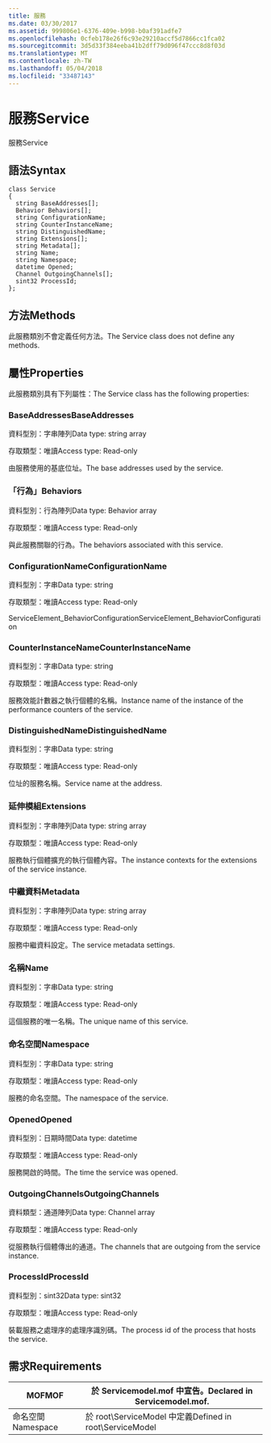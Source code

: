 ```yaml
---
title: 服務
ms.date: 03/30/2017
ms.assetid: 999806e1-6376-409e-b998-b0af391adfe7
ms.openlocfilehash: 0cfeb178e26f6c93e29210accf5d7866cc1fca02
ms.sourcegitcommit: 3d5d33f384eeba41b2dff79d096f47ccc8d8f03d
ms.translationtype: MT
ms.contentlocale: zh-TW
ms.lasthandoff: 05/04/2018
ms.locfileid: "33487143"
---
```

# <a name="service"></a><span data-ttu-id="7935f-102">服務</span><span class="sxs-lookup"><span data-stu-id="7935f-102">Service</span></span>
<span data-ttu-id="7935f-103">服務</span><span class="sxs-lookup"><span data-stu-id="7935f-103">Service</span></span>  
  
## <a name="syntax"></a><span data-ttu-id="7935f-104">語法</span><span class="sxs-lookup"><span data-stu-id="7935f-104">Syntax</span></span>  
  
```  
class Service  
{  
  string BaseAddresses[];  
  Behavior Behaviors[];  
  string ConfigurationName;  
  string CounterInstanceName;  
  string DistinguishedName;  
  string Extensions[];  
  string Metadata[];  
  string Name;  
  string Namespace;  
  datetime Opened;  
  Channel OutgoingChannels[];  
  sint32 ProcessId;  
};  
```  
  
## <a name="methods"></a><span data-ttu-id="7935f-105">方法</span><span class="sxs-lookup"><span data-stu-id="7935f-105">Methods</span></span>  
 <span data-ttu-id="7935f-106">此服務類別不會定義任何方法。</span><span class="sxs-lookup"><span data-stu-id="7935f-106">The Service class does not define any methods.</span></span>  
  
## <a name="properties"></a><span data-ttu-id="7935f-107">屬性</span><span class="sxs-lookup"><span data-stu-id="7935f-107">Properties</span></span>  
 <span data-ttu-id="7935f-108">此服務類別具有下列屬性：</span><span class="sxs-lookup"><span data-stu-id="7935f-108">The Service class has the following properties:</span></span>  
  
### <a name="baseaddresses"></a><span data-ttu-id="7935f-109">BaseAddresses</span><span class="sxs-lookup"><span data-stu-id="7935f-109">BaseAddresses</span></span>  
 <span data-ttu-id="7935f-110">資料型別：字串陣列</span><span class="sxs-lookup"><span data-stu-id="7935f-110">Data type: string array</span></span>  
  
 <span data-ttu-id="7935f-111">存取類型：唯讀</span><span class="sxs-lookup"><span data-stu-id="7935f-111">Access type: Read-only</span></span>  
  
 <span data-ttu-id="7935f-112">由服務使用的基底位址。</span><span class="sxs-lookup"><span data-stu-id="7935f-112">The base addresses used by the service.</span></span>  
  
### <a name="behaviors"></a><span data-ttu-id="7935f-113">「行為」</span><span class="sxs-lookup"><span data-stu-id="7935f-113">Behaviors</span></span>  
 <span data-ttu-id="7935f-114">資料型別：行為陣列</span><span class="sxs-lookup"><span data-stu-id="7935f-114">Data type: Behavior array</span></span>  
  
 <span data-ttu-id="7935f-115">存取類型：唯讀</span><span class="sxs-lookup"><span data-stu-id="7935f-115">Access type: Read-only</span></span>  
  
 <span data-ttu-id="7935f-116">與此服務關聯的行為。</span><span class="sxs-lookup"><span data-stu-id="7935f-116">The behaviors associated with this service.</span></span>  
  
### <a name="configurationname"></a><span data-ttu-id="7935f-117">ConfigurationName</span><span class="sxs-lookup"><span data-stu-id="7935f-117">ConfigurationName</span></span>  
 <span data-ttu-id="7935f-118">資料型別：字串</span><span class="sxs-lookup"><span data-stu-id="7935f-118">Data type: string</span></span>  
  
 <span data-ttu-id="7935f-119">存取類型：唯讀</span><span class="sxs-lookup"><span data-stu-id="7935f-119">Access type: Read-only</span></span>  
  
 <span data-ttu-id="7935f-120">ServiceElement_BehaviorConfiguration</span><span class="sxs-lookup"><span data-stu-id="7935f-120">ServiceElement_BehaviorConfiguration</span></span>  
  
### <a name="counterinstancename"></a><span data-ttu-id="7935f-121">CounterInstanceName</span><span class="sxs-lookup"><span data-stu-id="7935f-121">CounterInstanceName</span></span>  
 <span data-ttu-id="7935f-122">資料型別：字串</span><span class="sxs-lookup"><span data-stu-id="7935f-122">Data type: string</span></span>  
  
 <span data-ttu-id="7935f-123">存取類型：唯讀</span><span class="sxs-lookup"><span data-stu-id="7935f-123">Access type: Read-only</span></span>  
  
 <span data-ttu-id="7935f-124">服務效能計數器之執行個體的名稱。</span><span class="sxs-lookup"><span data-stu-id="7935f-124">Instance name of the instance of the performance counters of the service.</span></span>  
  
### <a name="distinguishedname"></a><span data-ttu-id="7935f-125">DistinguishedName</span><span class="sxs-lookup"><span data-stu-id="7935f-125">DistinguishedName</span></span>  
 <span data-ttu-id="7935f-126">資料型別：字串</span><span class="sxs-lookup"><span data-stu-id="7935f-126">Data type: string</span></span>  
  
 <span data-ttu-id="7935f-127">存取類型：唯讀</span><span class="sxs-lookup"><span data-stu-id="7935f-127">Access type: Read-only</span></span>  
  
 <span data-ttu-id="7935f-128">位址的服務名稱。</span><span class="sxs-lookup"><span data-stu-id="7935f-128">Service name at the address.</span></span>  
  
### <a name="extensions"></a><span data-ttu-id="7935f-129">延伸模組</span><span class="sxs-lookup"><span data-stu-id="7935f-129">Extensions</span></span>  
 <span data-ttu-id="7935f-130">資料型別：字串陣列</span><span class="sxs-lookup"><span data-stu-id="7935f-130">Data type: string array</span></span>  
  
 <span data-ttu-id="7935f-131">存取類型：唯讀</span><span class="sxs-lookup"><span data-stu-id="7935f-131">Access type: Read-only</span></span>  
  
 <span data-ttu-id="7935f-132">服務執行個體擴充的執行個體內容。</span><span class="sxs-lookup"><span data-stu-id="7935f-132">The instance contexts for the extensions of the service instance.</span></span>  
  
### <a name="metadata"></a><span data-ttu-id="7935f-133">中繼資料</span><span class="sxs-lookup"><span data-stu-id="7935f-133">Metadata</span></span>  
 <span data-ttu-id="7935f-134">資料型別：字串陣列</span><span class="sxs-lookup"><span data-stu-id="7935f-134">Data type: string array</span></span>  
  
 <span data-ttu-id="7935f-135">存取類型：唯讀</span><span class="sxs-lookup"><span data-stu-id="7935f-135">Access type: Read-only</span></span>  
  
 <span data-ttu-id="7935f-136">服務中繼資料設定。</span><span class="sxs-lookup"><span data-stu-id="7935f-136">The service metadata settings.</span></span>  
  
### <a name="name"></a><span data-ttu-id="7935f-137">名稱</span><span class="sxs-lookup"><span data-stu-id="7935f-137">Name</span></span>  
 <span data-ttu-id="7935f-138">資料型別：字串</span><span class="sxs-lookup"><span data-stu-id="7935f-138">Data type: string</span></span>  
  
 <span data-ttu-id="7935f-139">存取類型：唯讀</span><span class="sxs-lookup"><span data-stu-id="7935f-139">Access type: Read-only</span></span>  
  
 <span data-ttu-id="7935f-140">這個服務的唯一名稱。</span><span class="sxs-lookup"><span data-stu-id="7935f-140">The unique name of this service.</span></span>  
  
### <a name="namespace"></a><span data-ttu-id="7935f-141">命名空間</span><span class="sxs-lookup"><span data-stu-id="7935f-141">Namespace</span></span>  
 <span data-ttu-id="7935f-142">資料型別：字串</span><span class="sxs-lookup"><span data-stu-id="7935f-142">Data type: string</span></span>  
  
 <span data-ttu-id="7935f-143">存取類型：唯讀</span><span class="sxs-lookup"><span data-stu-id="7935f-143">Access type: Read-only</span></span>  
  
 <span data-ttu-id="7935f-144">服務的命名空間。</span><span class="sxs-lookup"><span data-stu-id="7935f-144">The namespace of the service.</span></span>  
  
### <a name="opened"></a><span data-ttu-id="7935f-145">Opened</span><span class="sxs-lookup"><span data-stu-id="7935f-145">Opened</span></span>  
 <span data-ttu-id="7935f-146">資料型別：日期時間</span><span class="sxs-lookup"><span data-stu-id="7935f-146">Data type: datetime</span></span>  
  
 <span data-ttu-id="7935f-147">存取類型：唯讀</span><span class="sxs-lookup"><span data-stu-id="7935f-147">Access type: Read-only</span></span>  
  
 <span data-ttu-id="7935f-148">服務開啟的時間。</span><span class="sxs-lookup"><span data-stu-id="7935f-148">The time the service was opened.</span></span>  
  
### <a name="outgoingchannels"></a><span data-ttu-id="7935f-149">OutgoingChannels</span><span class="sxs-lookup"><span data-stu-id="7935f-149">OutgoingChannels</span></span>  
 <span data-ttu-id="7935f-150">資料類型：通道陣列</span><span class="sxs-lookup"><span data-stu-id="7935f-150">Data type: Channel array</span></span>  
  
 <span data-ttu-id="7935f-151">存取類型：唯讀</span><span class="sxs-lookup"><span data-stu-id="7935f-151">Access type: Read-only</span></span>  
  
 <span data-ttu-id="7935f-152">從服務執行個體傳出的通道。</span><span class="sxs-lookup"><span data-stu-id="7935f-152">The channels that are outgoing from the service instance.</span></span>  
  
### <a name="processid"></a><span data-ttu-id="7935f-153">ProcessId</span><span class="sxs-lookup"><span data-stu-id="7935f-153">ProcessId</span></span>  
 <span data-ttu-id="7935f-154">資料型別：sint32</span><span class="sxs-lookup"><span data-stu-id="7935f-154">Data type: sint32</span></span>  
  
 <span data-ttu-id="7935f-155">存取類型：唯讀</span><span class="sxs-lookup"><span data-stu-id="7935f-155">Access type: Read-only</span></span>  
  
 <span data-ttu-id="7935f-156">裝載服務之處理序的處理序識別碼。</span><span class="sxs-lookup"><span data-stu-id="7935f-156">The process id of the process that hosts the service.</span></span>  
  
## <a name="requirements"></a><span data-ttu-id="7935f-157">需求</span><span class="sxs-lookup"><span data-stu-id="7935f-157">Requirements</span></span>  
  
|<span data-ttu-id="7935f-158">MOF</span><span class="sxs-lookup"><span data-stu-id="7935f-158">MOF</span></span>|<span data-ttu-id="7935f-159">於 Servicemodel.mof 中宣告。</span><span class="sxs-lookup"><span data-stu-id="7935f-159">Declared in Servicemodel.mof.</span></span>|  
|---------|-----------------------------------|  
|<span data-ttu-id="7935f-160">命名空間</span><span class="sxs-lookup"><span data-stu-id="7935f-160">Namespace</span></span>|<span data-ttu-id="7935f-161">於 root\ServiceModel 中定義</span><span class="sxs-lookup"><span data-stu-id="7935f-161">Defined in root\ServiceModel</span></span>|
